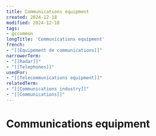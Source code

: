 ```yaml
---
title: Communications equipment
created: 2024-12-18
modified: 2024-12-18
tags:
- gccommon
longTitle: 'Communications equipment'
french:
- "[[Equipement de communications]]"
narrowerTerm:
- "[[Radar]]"
- "[[Telephones]]"
usedFor:
- "[[Telecommunications equipment]]"
relatedTerm:
- "[[Communications industry]]"
- "[[Communications]]"
---
```

# Communications equipment
